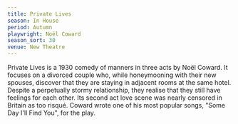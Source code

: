 ```yaml
---
title: Private Lives
season: In House
period: Autumn
playwright: Noël Coward
season_sort: 30
venue: New Theatre
---
```


Private Lives is a 1930 comedy of manners in three acts by Noël Coward. It focuses on a divorced couple who, while honeymooning with their new spouses, discover that they are staying in adjacent rooms at the same hotel. Despite a perpetually stormy relationship, they realise that they still have feelings for each other. Its second act love scene was nearly censored in Britain as too risqué. Coward wrote one of his most popular songs, "Some Day I'll Find You", for the play.
